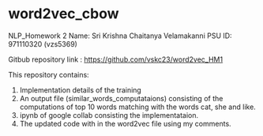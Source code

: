 # word2vec_cbow
NLP_Homework 2 
Name: Sri Krishna Chaitanya Velamakanni
PSU ID: 971110320 (vzs5369)

Gitbub repository link : https://github.com/vskc23/word2vec_HM1

This repository contains:
1) Implementation details of the training 
2) An output file (similar_words_computataions) consisting of the computations of top 10 words matching with the words cat, she and like.
3) ipynb of google collab consisting the implementataion.
4) The updated code with in the word2vec file using my comments.
